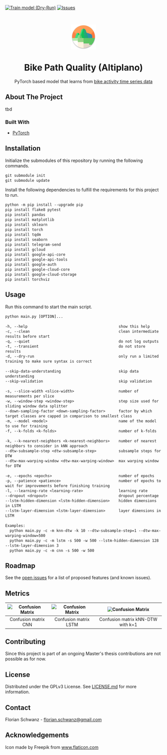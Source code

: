 [![Train model (Dry-Run)](https://github.com/fom-big-data-bike-path-quality/fom-big-data-bike-path-quality-analytics/actions/workflows/train-model-dry-run-workflow.yaml/badge.svg)](https://github.com/fom-big-data-bike-path-quality/fom-big-data-bike-path-quality-analytics/actions/workflows/train-model-dry-run-workflow.yaml)
[![Issues](https://img.shields.io/github/issues/fom-big-data-bike-path-quality/fom-big-data-bike-path-quality-analytics)](https://github.com/fom-big-data-bike-path-quality/fom-big-data-bike-path-quality-analytics/issues)

<br />
<p align="center">
  <a href="https://github.com/fom-big-data-bike-path-quality/fom-big-data-bike-path-quality-analytics">
    <img src="./logo.png" alt="Logo" width="80" height="80">
  </a>

  <h1 align="center">Bike Path Quality (Altiplano)</h1>

  <p align="center">
    PyTorch based model that learns from <a href="https://github.com/fom-big-data-bike-path-quality/fom-big-data-bike-path-quality-data">
    bike activity time series data</a>
  </p>
</p>

## About The Project

tbd

### Built With

* [PyTorch](https://pytorch.org/)

## Installation

Initialize the submodules of this repository by running the following commands.

```shell script
git submodule init
git submodule update
```

Install the following dependencies to fulfill the requirements for this project to run.

```shell script
python -m pip install --upgrade pip
pip install flake8 pytest
pip install pandas
pip install matplotlib
pip install sklearn
pip install torch
pip install tqdm
pip install seaborn
pip install telegram-send
pip install gcloud
pip install google-api-core
pip install google-api-tools
pip install google-auth
pip install google-cloud-core
pip install google-cloud-storage
pip install torchviz
```

## Usage

Run this command to start the main script.

```shell script
python main.py [OPTION]...

-h, --help                                         show this help
-c, --clean                                        clean intermediate results before start
-q, --quiet                                        do not log outputs
-t, --transient                                    do not store results
-d, --dry-run                                      only run a limited training to make sure syntax is correct

--skip-data-understanding                          skip data understanding
--skip-validation                                  skip validation

-s, --slice-width <slice-width>                    number of measurements per slice
-w, --window-step <window-step>                    step size used for sliding window data splitter
--down-sampling-factor <down-sampling-factor>      factor by which target classes are capped in comparison to smallest class
-m, --model <model>                                name of the model to use for training
-f, --k-folds <k-folds>                            number of k-folds

-k, --k-nearest-neighbors <k-nearest-neighbors>    number of nearest neighbors to consider in kNN approach
--dtw-subsample-step <dtw-subsample-step>          subsample steps for DTW
--dtw-max-warping-window <dtw-max-warping-window>  max warping window for DTW

-e, --epochs <epochs>                              number of epochs
-p, --patience <patience>                          number of epochs to wait for improvements before finishing training
-l, --learning-rate <learning-rate>                learning rate
--dropout <dropout>                                dropout percentage
--lstm-hidden-dimension <lstm-hidden-dimension>    hidden dimensions in LSTM
--lstm-layer-dimension <lstm-layer-dimension>      layer dimensions in LSTM

Examples:
  python main.py -c -m knn-dtw -k 10 --dtw-subsample-step=1 --dtw-max-warping-window=500
  python main.py -c -m lstm -s 500 -w 500 --lstm-hidden-dimension 128 --lstm-layer-dimension 3
  python main.py -c -m cnn -s 500 -w 500
```

## Roadmap

See the [open issues](https://github.com/fom-big-data-bike-path-quality/fom-big-data-bike-path-quality-analytics/issues) for a list of proposed features (and
 known issues).
 
## Metrics

<img src="https://raw.githubusercontent.com/fom-big-data-bike-path-quality/fom-big-data-bike-path-quality-results/main/results/cnn/latest/05-evaluation/plots/confusion_matrix.png" alt="Confusion Matrix" width="300">  |  <img src="https://raw.githubusercontent.com/fom-big-data-bike-path-quality/fom-big-data-bike-path-quality-results/main/results/lstm/latest/05-evaluation/plots/confusion_matrix.png" alt="Confusion Matrix" width="300">  |  <img src="https://raw.githubusercontent.com/fom-big-data-bike-path-quality/fom-big-data-bike-path-quality-results/main/results/knn-dtw/latest/05-evaluation/plots/confusion_matrix_k1.png" alt="Confusion Matrix" width="300">
:-------------------------:|:-------------------------:|:-------------------------:
Confusion matrix CNN | Confusion matrix LSTM | Confusion matrix kNN-DTW with k=1

## Contributing

Since this project is part of an ongoing Master's thesis contributions are not possible as for now.

## License

Distributed under the GPLv3 License. See [LICENSE.md](./LICENSE.md) for more information.

## Contact

Florian Schwanz - florian.schwanz@gmail.com

## Acknowledgements

Icon made by Freepik from www.flaticon.com
